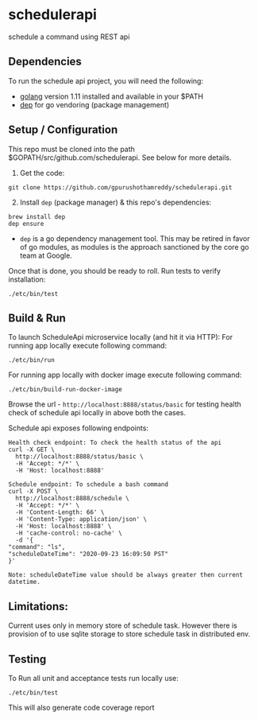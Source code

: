 # schedulerapi
schedule a command using REST api

## Dependencies

To run the schedule api project, you will need the following:

- [golang](https://blog.golang.org/go1.11) version 1.11 installed and available in your $PATH
- [dep](https://github.com/golang/dep) for go vendoring (package management)

## Setup / Configuration
This repo must be cloned into the path $GOPATH/src/github.com/schedulerapi. See below for more details.

1. Get the code:
```
git clone https://github.com/gpurushothamreddy/schedulerapi.git

```
2. Install `dep` (package manager) & this repo's dependencies:
```
brew install dep
dep ensure
```
* `dep` is a go dependency management tool. This may be retired in favor of go modules, as modules is the approach sanctioned by the core go team at Google.

Once that is done, you should be ready to roll. Run tests to verify installation:
```
./etc/bin/test
```

## Build & Run
To launch ScheduleApi microservice locally (and hit it via HTTP):
For running app locally execute following command:
```
./etc/bin/run
```
For running app locally with docker image execute following command:
```
./etc/bin/build-run-docker-image
```

Browse the url - `http://localhost:8888/status/basic` for testing health check of schedule api locally in above both the cases.

Schedule api exposes following endpoints:

```
Health check endpoint: To check the health status of the api 
curl -X GET \
  http://localhost:8888/status/basic \
  -H 'Accept: */*' \
  -H 'Host: localhost:8888'
  
Schedule endpoint: To schedule a bash command
curl -X POST \
  http://localhost:8888/schedule \
  -H 'Accept: */*' \
  -H 'Content-Length: 66' \
  -H 'Content-Type: application/json' \
  -H 'Host: localhost:8888' \
  -H 'cache-control: no-cache' \
  -d '{
"command": "ls",
"scheduleDateTime": "2020-09-23 16:09:50 PST"
}' 

Note: scheduleDateTime value should be always greater then current datetime.
```
## Limitations:
Current uses only in memory store of schedule task. However there is provision of to use sqlite storage to store schedule task in distributed env.

## Testing
To Run all unit and acceptance tests run locally use:
```
./etc/bin/test
```
This will also generate code coverage report
